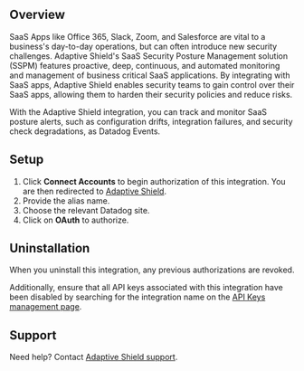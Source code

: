 ## Overview
SaaS Apps like Office 365, Slack, Zoom, and Salesforce are vital to a business's day-to-day operations, but can often introduce new security challenges. Adaptive Shield's SaaS Security Posture Management solution (SSPM) features proactive, deep, continuous, and automated monitoring and management of business critical SaaS applications. By integrating with SaaS apps, Adaptive Shield enables security teams to gain control over their SaaS apps, allowing them to harden their security policies and reduce risks.

With the Adaptive Shield integration, you can track and monitor SaaS posture alerts, such as configuration drifts, integration failures, and security check degradations, as Datadog Events.

## Setup

1. Click **Connect Accounts** to begin authorization of this integration. You are then redirected to [Adaptive Shield][1].
2. Provide the alias name.
3. Choose the relevant Datadog site. 
4. Click on **OAuth** to authorize.


## Uninstallation

When you uninstall this integration, any previous authorizations are revoked. 

Additionally, ensure that all API keys associated with this integration have been disabled by searching for the integration name on the [API Keys management page][3].


## Support
Need help? Contact [Adaptive Shield support][2].

[1]: https://dashboard.adaptive-shield.com/settings/alerts/add/63230b73c9624b93dadf38d4
[2]: mailto:support@adaptive-shield.com
[3]: /organization-settings/api-keys?filter=Adaptive%20Shield
